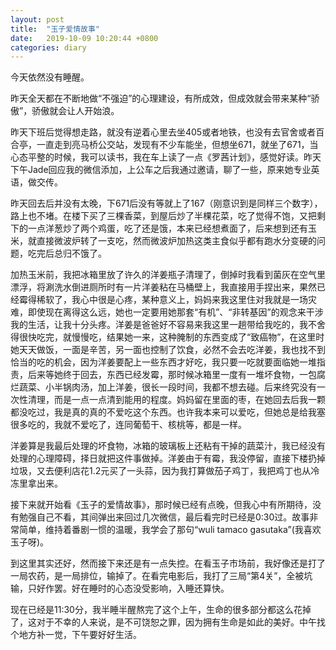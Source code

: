 ```yaml
---
layout: post
title:  "玉子爱情故事"
date:   2019-10-09 10:20:44 +0800
categories: diary
---
```


今天依然没有睡醒。

昨天全天都在不断地做“不强迫”的心理建设，有所成效，但成效就会带来某种“骄傲”，骄傲就会让人开始浪。

昨天下班后觉得想走路，就没有逆着心里去坐405或者地铁，也没有去官舍或者百合亭，一直走到亮马桥公交站，发现有不少车能坐，但想坐671，就坐了671，当心态平整的时候，我可以读书，我在车上读了一点《罗茜计划》，感觉好读。昨天下午Jade回应我的微信添加，上公车之后我通过邀请，聊了一些，原来她专业英语，做交传。

昨天回去后并没有太晚，下671后没有等就上了167（刚意识到是同样三个数字），路上也不堵。在楼下买了三棵香菜，到屋后炒了半棵花菜，吃了觉得不饱，又把剩下的一点洋葱炒了两个鸡蛋，吃了还是饿，本来已经想煮面了，后来想到还有玉米，就直接微波炉转了一支吃，然而微波炉加热这类主食似乎都有跑水分变硬的问题，吃完后总归不饿了。

加热玉米前，我把冰箱里放了许久的洋姜瓶子清理了，倒掉时我看到菌灰在空气里漂浮，将涮洗水倒进厕所时有一片洋姜粘在马桶壁上，我直接用手捏出来，果然已经霉得稀软了，我心中很是心疼，某种意义上，妈妈来我这里住对我就是一场灾难，即使现在离得这么远，她也一定要用她那套“有机”、“非转基因”的观念来干涉我的生活，让我十分头疼。洋姜是爸爸好不容易来我这里一趟带给我吃的，我不舍得很快吃完，就慢慢吃，结果她一来，这种腌制的东西变成了“致癌物”，在这里时她天天做饭，一面是辛苦，另一面也控制了饮食，必然不会去吃洋姜，我也找不到恰当的吃的机会，因为洋姜要配上一些东西才好吃，我只要一吃就要面临她一堆指责，后来等她终于回去，东西已经发霉，那时候冰箱里一度有一堆坏食物，一包腐烂蔬菜、小半锅肉汤，加上洋姜，很长一段时间，我都不想去碰。后来终究没有一次性清理，而是一点一点清到能用的程度。妈妈留在里面的枣，在她回去后我一颗都没吃过，我是真的真的不爱吃这个东西。也许我本来可以爱吃，但她总是给我塞很多吃的，我就不爱吃了，连同葡萄干、核桃等，都是一样。

洋姜算是我最后处理的坏食物，冰箱的玻璃板上还粘有干掉的蔬菜汁，我已经没有处理的心理障碍，择日就把这件事做掉。洋姜由于有霉，我没停留，直接下楼扔掉垃圾，又去便利店花1.2元买了一头蒜，因为我打算做茄子鸡丁，我把鸡丁也从冷冻里拿出来。

接下来就开始看《玉子的爱情故事》，那时候已经有点晚，但我心中有所期待，没有勉强自己不看，其间弹出来回过几次微信，最后看完时已经是0:30过。故事非常简单，维持着番剧一惯的温暖，我学会了那句“wuli tamaco gasutaka”(我喜欢玉子呀)。

到这里其实还好，然而接下来还是有一点失控。在看玉子市场前，我好像还是打了一局农药，是一局排位，输掉了。在看完电影后，我打了三局“第4关”，全被坑输，只好作罢。好在睡时的心态没受影响，入睡还算快。

现在已经是11:30分，我半睡半醒熬完了这个上午，生命的很多部分都这么花掉了，这对于不幸的人来说，是不可饶恕之罪，因为拥有生命是如此的美好。中午找个地方补一觉，下午要好好生活。
